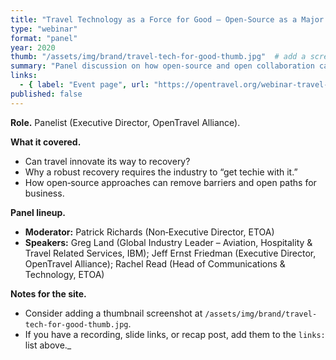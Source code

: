 ```yaml
---
title: "Travel Technology as a Force for Good — Open‑Source as a Major Opportunity"
type: "webinar"
format: "panel"
year: 2020
thumb: "/assets/img/brand/travel-tech-for-good-thumb.jpg"  # add a screenshot here (optional)
summary: "Panel discussion on how open‑source and open collaboration can accelerate travel’s recovery and innovation."
links:
  - { label: "Event page", url: "https://opentravel.org/webinar-travel-technology-as-a-force-for-good-open-source-a-major-opportunity/" }
published: false
---
```


**Role.** Panelist (Executive Director, OpenTravel Alliance).

**What it covered.**
- Can travel innovate its way to recovery?
- Why a robust recovery requires the industry to “get techie with it.”
- How open‑source approaches can remove barriers and open paths for business.

**Panel lineup.**
- **Moderator:** Patrick Richards (Non‑Executive Director, ETOA)  
- **Speakers:** Greg Land (Global Industry Leader – Aviation, Hospitality & Travel Related Services, IBM); Jeff Ernst Friedman (Executive Director, OpenTravel Alliance); Rachel Read (Head of Communications & Technology, ETOA)

**Notes for the site.**
- Consider adding a thumbnail screenshot at `/assets/img/brand/travel-tech-for-good-thumb.jpg`.
- If you have a recording, slide links, or recap post, add them to the `links:` list above._

